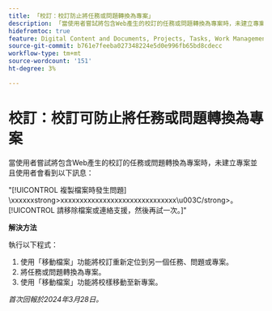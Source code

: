 ```yaml
---
title: 「校訂：校訂防止將任務或問題轉換為專案」
description: 「當使用者嘗試將包含Web產生的校訂的任務或問題轉換為專案時，未建立專案且使用者看到一則訊息。 此問題有解決辦法。」
hidefromtoc: true
feature: Digital Content and Documents, Projects, Tasks, Work Management
source-git-commit: b761e7feeba027348224e5d0e996fb65bd8cdecc
workflow-type: tm+mt
source-wordcount: '151'
ht-degree: 3%

---
```



# 校訂：校訂可防止將任務或問題轉換為專案

當使用者嘗試將包含Web產生的校訂的任務或問題轉換為專案時，未建立專案並且使用者會看到以下訊息：

&quot;[!UICONTROL 複製檔案時發生問題] \xxxxxxstrong>xxxxxxxxxxxxxxxxxxxxxxxxxxxxxx\u003C\/strong>。 [!UICONTROL 請移除檔案或連絡支援，然後再試一次。]&quot;

**解決方法**

執行以下程式：

1. 使用「移動檔案」功能將校訂重新定位到另一個任務、問題或專案。
2. 將任務或問題轉換為專案。
3. 使用「移動檔案」功能將校樣移動至新專案。

_首次回報於2024年3月28日。_

